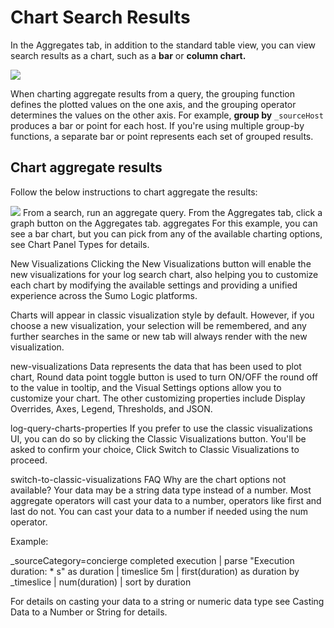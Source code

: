 # Chart Search Results
In the Aggregates tab, in addition to the standard table view, you can view search results as a chart, such as a **bar** or **column chart.**

![](https://help.sumologic.com/assets/images/search-page-501fba8c36f731896ca4d87c4bd73008.png)

When charting aggregate results from a query, the grouping function defines the plotted values on the one axis, and the grouping operator determines the values on the other axis. For example, **group by** `_sourceHost` produces a bar or point for each host. If you're using multiple group-by functions, a separate bar or point represents each set of grouped results.

## Chart aggregate results
Follow the below instructions to chart aggregate the results:

![](https://help.sumologic.com/img/search/get-started-search/search-basics/aggregates.png)
From a search, run an aggregate query.
From the Aggregates tab, click a graph button on the Aggregates tab.
aggregates
For this example, you can see a bar chart, but you can pick from any of the available charting options, see Chart Panel Types for details.

New Visualizations
Clicking the New Visualizations button will enable the new visualizations for your log search chart, also helping you to customize each chart by modifying the available settings and providing a unified experience across the Sumo Logic platforms.

Charts will appear in classic visualization style by default. However, if you choose a new visualization, your selection will be remembered, and any further searches in the same or new tab will always render with the new visualization.

new-visualizations
Data represents the data that has been used to plot chart, Round data point toggle button is used to turn ON/OFF the round off to the value in tooltip, and the Visual Settings options allow you to customize your chart. The other customizing properties include Display Overrides, Axes, Legend, Thresholds, and JSON.

log-query-charts-properties
If you prefer to use the classic visualizations UI, you can do so by clicking the Classic Visualizations button. You'll be asked to confirm your choice, Click Switch to Classic Visualizations to proceed.

switch-to-classic-visualizations
FAQ
Why are the chart options not available?
Your data may be a string data type instead of a number. Most aggregate operators will cast your data to a number, operators like first and last do not. You can cast your data to a number if needed using the num operator.

Example:

_sourceCategory=concierge completed execution
| parse "Execution duration: * s" as duration
| timeslice 5m
| first(duration) as duration by _timeslice
| num(duration)
| sort by duration

For details on casting your data to a string or numeric data type see Casting Data to a Number or String for details.
